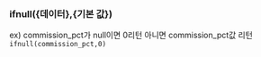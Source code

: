 ### ifnull({데이터},{기본 값})

ex) commission_pct가 null이면 0리턴 아니면 commission_pct값 리턴
`ifnull(commission_pct,0)`